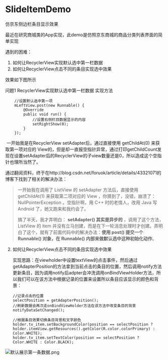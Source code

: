 # SlideItemDemo
仿京东侧边栏条目显示效果

最近在研究商城类的App实现，此demo是仿照京东商城的商品分类列表界面的简单实现

遇到的困难：

1. 如何让RecyclerView实现默认选中第一栏数据
2. 如何让RecyclerView点击不同的条目实现选中效果

效果如下图所示


问题1 RecyclerView实现默认选中第一栏数据 实现方法

        //设置默认选中第一项
        mLeftView.post(new Runnable() {
            @Override
            public void run() {
                //设置右侧栏目数据显示的内容
                setRightShow(0);
            }
        });
​	一开始我是在RecyclerView setAdapter后，通过直接使用 getChildAt(0) 来获取第一项对应的 View的，但是却一直报空指针异常，通过打印getChildCount发现在设置setAdapter后的RecyclerView的子view数量还是0，所以造成这个空指针也理所当然了。

​	通过翻阅资料，终于在http://blog.csdn.net/foruok/article/details/43321071的博客下找到了相关的解决办法：

> 一开始我在调用了 ListView 的 setAdapter 方法后，直接使用 getChildAt(1) 来获取第二项对应的 View ，你猜到了，没错，崩溃了： NullPointerException 。空指针啊，用 C++ 时的老情人，改用 Java 写 Android 了，她又跑来和我约会了。
>
> 搞了半天，我才弄明白： **setAdapter() 其实是异步的** ，调用了这个方法， ListView 的 item 并没有立马创建，而是在下一轮消息处理时才创建。弄明白了这个，就有了前面代码中的解决办法：**使用 post() 提交一个 Runnable() 对象，在 Runnable() 内部来做默认选中这种初始化动作**。



2. 如何让RecyclerView点击不同的条目实现选中效果

   实现思路：在viewholder中设置textView的点击事件，然后通过getAdapterPosition的方法拿到当前点击的条目的位置，然后调用notify方法更新条目，因为调用notify后adpter会冲洗调用onBindViewHolder方法，所以我们可以在该方法中根据记录的位置来设置所以条目应该显示的颜色和背景：

   ```
   //记录点击的位置
   selectPosition = getAdapterPosition();
   //刷新数据会再次走onBindViewHolder方法在该方法中改变条目的背景
   notifyDataSetChanged();
   ```

   ```
   //根据条目效果切换条目背景和文字颜色
   holder.tv_item.setBackgroundColor(position == selectPosition ? holder.itemView.getResources().getColor(R.color.colorPrimary) : Color.WHITE);
   holder.tv_item.setTextColor(position == selectPosition ? Color.WHITE : Color.BLACK);
   ```

 

![默认展示第一条数据.png](https://ooo.0o0.ooo/2016/09/23/57e529acb6cc7.png)

